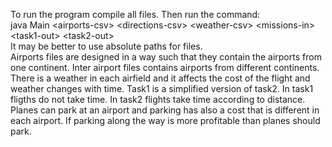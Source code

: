 To run the program compile all files. Then run the command:<br>
java Main \<airports-csv\> \<directions-csv\> \<weather-csv\> \<missions-in\> \<task1-out\> \<task2-out\> <br>
It may be better to use absolute paths for files. <br>
Airports files are designed in a way such that they contain the airports from one continent. Inter airport files contains airports from different continents. There is a weather in each airfield and it affects the cost of the flight and weather changes with time. Task1 is a simplified version of task2. In task1 fligths do not take time. In task2 flights take time according to distance. Planes can park at an airport and parking has also a cost that is different in each airport. If parking along the way is more profitable than planes should park.
